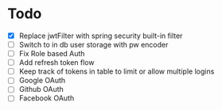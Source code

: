 # Todo
- [X] Replace jwtFilter with spring security built-in filter
- [ ] Switch to in db user storage with pw encoder
- [ ] Fix Role based Auth
- [ ] Add refresh token flow
- [ ] Keep track of tokens in table to limit or allow multiple logins
- [ ] Google OAuth
- [ ] Github OAuth
- [ ] Facebook OAuth